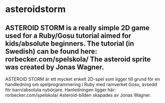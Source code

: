 asteroidstorm
=============

ASTEROID STORM is a really simple 2D game used for a Ruby/Gosu tutorial aimed for kids/absolute beginners. The tutorial (in Swedish) can be found here: rorbecker.com/spelskola/
The asteroid sprite was created by Jonas Wagner.
---------------------------------------------
ASTEROID STORM är ett mycket enkelt 2D-spel som ligger till grund för en handledning om spelprogrammering i Ruby med ramverket Gosu, avsedd för barn/absoluta nybörjare. Hanledningen ligger här: rorbecker.com/spelskola/
Asteroid-bilden skapades av Jonas Wagner.
